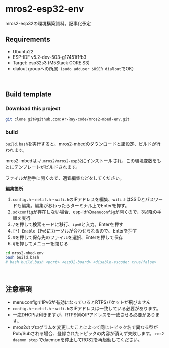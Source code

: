 # mros2-esp32-env
mros2-esp32の環境構築資料。記事化予定

## Requirements

- Ubuntu22
- ESP-IDF v5.2-dev-503-g17451f1fb3
- Target: esp32s3 (M5Stack CORE S3)
- dialout groupへの所属（`sudo adduser $USER dialout`でOK）

<br>

## Build template

### Download this project

```bash
git clone git@github.com:Ar-Ray-code/mros2-mbed-env.git
```

### build

`build.bash`を実行すると、mros2-mbedのダウンロードと諸設定、ビルドが行われます。

mros2-mbedは`~/.mros2/mros2-esp32`にインストールされ、この環境変数をもとにテンプレートがビルドされます。

ファイルが勝手に開くので、適宜編集などをしてください。

**編集箇所**

1. `config.h`・`netif.h`・`wifi.h`のIPアドレスを編集、`wifi.h`はSSIDとパスワードも編集。編集がおわったらターミナル上でEnterを押す。
2. `sdkconfig`が存在しない場合、esp-idfの`menuconfig`が開くので、3以降の手順を実行
3. `/`を押して検索モードに移行、`ipv6`と入力。Enterを押す
4. `[*] Enable IPv6`にカーソルが合わせられるので、Enterを押す
5. `S`を押して保存先のファイルを選択、Enterを押して保存
6. `Q`を押してメニューを閉じる

```bash
cd mros2-mbed-env
bash build.bash
# bash build.bash <port> <esp32-board> <disable-vscode: true/false>
```

<br>

## 注意事項

- menuconfigでIPv6が有効になっているとRTPSパケットが飛びません
- `config.h`・`netif.h`・`wifi.h`のIPアドレスは一致している必要があります。
- 一応DHCPは利きますが、RTPS側のIPアドレスを一致させる必要があります。
- mros2のプログラムを変更したことによって同じトピック名で異なる型がPub/Subされる場合、登録されたトピックの内容が消えず失敗します。 `ros2 daemon stop` でdaemonを停止してROS2を再起動してください。
